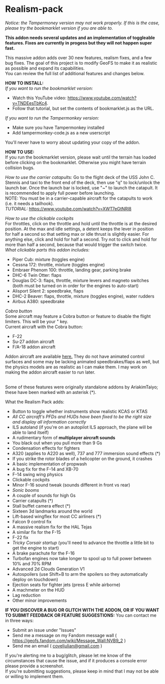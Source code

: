 # Realism-pack
*Notice: the Tampermoney version may not work properly. If this is the case, please try the bookmarklet version if you are able to.*

**This addon needs several updates and an implementation of toggleable features. Fixes are currently in progess but they will not happen super fast.**

This massive addon adds over 30 new features, realism fixes, and a few bug fixes. The goal of this project is to modify GeoFS to make it as realistic as possible and expand its capabilities.</br>
You can review the full list of additional features and changes below.


**HOW TO INSTALL:**</br>
*If you want to run the bookmarklet version:*
- Watch this YouTube video: https://www.youtube.com/watch?v=TNDEesTbKc4.
- Follow that tutorial, but set the contents of bookmarklet.js as the URL.

*If you want to run the Tampermonkey version:*
- Make sure you have Tampermonkey installed
- Add tampermonkey-code.js as a new userscript

You'll never have to worry about updating your copy of the addon.

**HOW TO USE:**</br>
If you run the bookmarklet version, please wait until the terrain has loaded before clicking on the bookmarklet. Otherwise you might have terrain collision bugs.</br>

*How to use the carrier catapults:*
Go to the flight deck of the USS John C. Stennis and taxi to the front end of the deck, then use "q" to lock/unlock the launch bar. Once the launch bar is locked, use "~" to launch the catapult. It is recommended to apply full power before launching. </br>
NOTE: You must be in a carrier-capable aircraft for the catapults to work (i.e. it needs a tailhook). </br>
*TUTORIAL:* https://www.youtube.com/watch?v=XWT7eGtNRl8 </br>

*How to use the clickable cockpits*</br>
For throttles, click on the throttle and hold until the throttle is at the desired position. At the max and idle settings, a detent keeps the lever in position for half a second so that setting max or idle thrust is slightly easier.
For anything else, click and hold for half a second. Try not to click and hold for more than half a second, because that would trigger the switch twice.<br>
*What clickable parts this addon includes:*<br>
- Piper Cub: mixture (toggles engine)
- Cessna 172: throttle, mixture (toggles engine)
- Embraer Phenom 100: throttle, landing gear, parking brake
- DHC-6 Twin Otter: flaps
- Douglas DC-3: flaps, throttle, mixture levers and magneto switches (both must be turned on in order for the engines to auto-start)
- Alisport Silent 2: speedbrake, flaps
- DHC-2 Beaver: flaps, throttle, mixture (toggles engine), water rudders
- Airbus A380: speedbrake

*Cobra button*</br>
Some aircraft may feature a Cobra button or feature to disable the flight limiters. This will be your " key.</br>
Current aircraft with the Cobra button:</br>
- F-22
- Su-27 addon aircraft
- F/A-18 addon aircraft</br>

Addon aircraft are available <a href="https://github.com/NVB9ALT/Addon-Aircraft-and-Parts">here.</a> They do not have animated control surfaces and some may be lacking animated speedbrakes/flaps as well, but the physics models are as realistic as I can make them. I may work on making the addon aircraft easier to run later.</br>
</br>

Some of these features were originally standalone addons by AriakimTaiyo; these have been marked with an asterisk (*).

What the Realism Pack adds:

- Button to toggle whether instruments show realistic KCAS or KTAS
- *All CC aircraft's PFDs and HUDs have been fixed to be the right size and display all information correctly*
- ILS autoland (if you're on an autopilot ILS approach, the plane will be able to land itself)
- A rudimentary form of **multiplayer aircraft sounds**
- You black out when you pull more than 9 Gs
- Condensation effects for fighters
- A320 (applies to A220 as well), 737 and 777 immersion sound effects (*)
- If you strike the rotor blades of a helicopter on the ground, it crashes
- A basic implementation of propwash
- A bug fix for the F-14 and XB-70
- F-14 swing wing physics
- Clickable cockpits
- Minor F-16 sound tweak (sounds different in front vs rear)
- *Sonic booms*
- A couple of sounds for high Gs
- Carrier catapults (*)
- Stall buffet camera effect (*)
- Sixteen 3d landmarks around the world
- Lift-based wingflex for most CC airliners (*)
- Falcon 9 control fix
- A massive realism fix for the HAL Tejas
- A similar fix for the F-15
- F-22 fix
- *Tricky Corsair startup* (you'll need to advance the throttle a little bit to get the engine to start)
- A brake parachute for the F-16
- Turbofan engines now take longer to spool up to full power between 10% and 70% RPM
- Advanced 2d Clouds Generation V1
- Autospoilers (use Shift+B to arm the spoilers so they automatically deploy on touchdown)
- Ejection seats for fighter jets (press E while airborne)
- A machmeter on the HUD
- Lag reduction
- Other minor improvements

**IF YOU DISCOVER A BUG OR GLITCH WITH THE ADDON, OR IF YOU WANT TO SUBMIT FEEDBACK OR FEATURE SUGGESTIONS:**
You can contact me in three ways:
- Submit an issue under "Issues"
- Send me a message on my Fandom message wall ( https://geofs.fandom.com/wiki/Message_Wall:NVB9_2 )
- Send me an email ( coveljulian@gmail.com )

If you're alerting me to a bug/glitch, please let me know of the circumstances that cause the issue, and if it produces a console error please provide a screenshot.</br>
If you're submitting suggestions, please keep in mind that I may not be able or willing to implement them.
